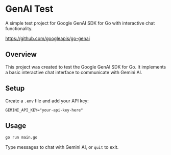 # GenAI Test

A simple test project for Google GenAI SDK for Go with interactive chat functionality.

https://github.com/googleapis/go-genai

## Overview

This project was created to test the Google GenAI SDK for Go. It implements a basic interactive chat interface to communicate with Gemini AI.

## Setup

Create a `.env` file and add your API key:
```
GEMINI_API_KEY="your-api-key-here"
```

## Usage

```bash
go run main.go
```

Type messages to chat with Gemini AI, or `quit` to exit.
